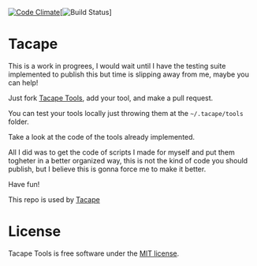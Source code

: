 [![Code Climate](https://codeclimate.com/github/lucasmartins/tacape.png)](https://codeclimate.com/github/lucasmartins/tacape)[![Build Status](https://secure.travis-ci.org/lucasmartins/tacape.png?branch=master)]

Tacape
======

This is a work in progrees, I would wait until I have the testing suite implemented to publish this but time is slipping away from me, maybe you can help!

Just fork [Tacape Tools]((https://github.com/lucasmartins/tacape-tools)), add your tool, and make a pull request.

You can test your tools locally just throwing them at the `~/.tacape/tools` folder.

Take a look at the code of the tools already implemented.

All I did was to get the code of scripts I made for myself and put them togheter in a better organized way, this is not the kind of code you should publish, but I believe this is gonna force me to make it better.

Have fun!

This repo is used by [Tacape](https://github.com/lucasmartins/tacape)

License
=======

Tacape Tools is free software under the [MIT license](http://lucasmartins.mit-license.org).